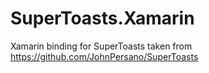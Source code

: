 # SuperToasts.Xamarin

Xamarin binding for SuperToasts taken from https://github.com/JohnPersano/SuperToasts
